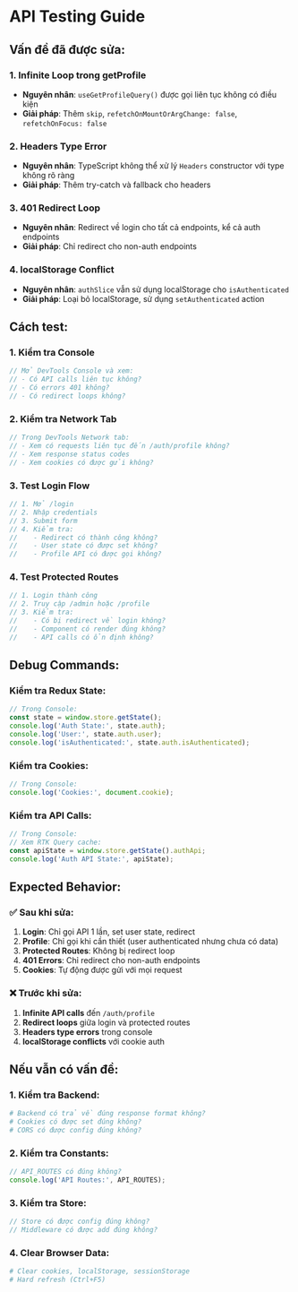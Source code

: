 # API Testing Guide

## Vấn đề đã được sửa:

### 1. **Infinite Loop trong getProfile**
- **Nguyên nhân**: `useGetProfileQuery()` được gọi liên tục không có điều kiện
- **Giải pháp**: Thêm `skip`, `refetchOnMountOrArgChange: false`, `refetchOnFocus: false`

### 2. **Headers Type Error**
- **Nguyên nhân**: TypeScript không thể xử lý `Headers` constructor với type không rõ ràng
- **Giải pháp**: Thêm try-catch và fallback cho headers

### 3. **401 Redirect Loop**
- **Nguyên nhân**: Redirect về login cho tất cả endpoints, kể cả auth endpoints
- **Giải pháp**: Chỉ redirect cho non-auth endpoints

### 4. **localStorage Conflict**
- **Nguyên nhân**: `authSlice` vẫn sử dụng localStorage cho `isAuthenticated`
- **Giải pháp**: Loại bỏ localStorage, sử dụng `setAuthenticated` action

## Cách test:

### 1. **Kiểm tra Console**
```javascript
// Mở DevTools Console và xem:
// - Có API calls liên tục không?
// - Có errors 401 không?
// - Có redirect loops không?
```

### 2. **Kiểm tra Network Tab**
```javascript
// Trong DevTools Network tab:
// - Xem có requests liên tục đến /auth/profile không?
// - Xem response status codes
// - Xem cookies có được gửi không?
```

### 3. **Test Login Flow**
```javascript
// 1. Mở /login
// 2. Nhập credentials
// 3. Submit form
// 4. Kiểm tra:
//    - Redirect có thành công không?
//    - User state có được set không?
//    - Profile API có được gọi không?
```

### 4. **Test Protected Routes**
```javascript
// 1. Login thành công
// 2. Truy cập /admin hoặc /profile
// 3. Kiểm tra:
//    - Có bị redirect về login không?
//    - Component có render đúng không?
//    - API calls có ổn định không?
```

## Debug Commands:

### Kiểm tra Redux State:
```javascript
// Trong Console:
const state = window.store.getState();
console.log('Auth State:', state.auth);
console.log('User:', state.auth.user);
console.log('isAuthenticated:', state.auth.isAuthenticated);
```

### Kiểm tra Cookies:
```javascript
// Trong Console:
console.log('Cookies:', document.cookie);
```

### Kiểm tra API Calls:
```javascript
// Trong Console:
// Xem RTK Query cache:
const apiState = window.store.getState().authApi;
console.log('Auth API State:', apiState);
```

## Expected Behavior:

### ✅ **Sau khi sửa:**
1. **Login**: Chỉ gọi API 1 lần, set user state, redirect
2. **Profile**: Chỉ gọi khi cần thiết (user authenticated nhưng chưa có data)
3. **Protected Routes**: Không bị redirect loop
4. **401 Errors**: Chỉ redirect cho non-auth endpoints
5. **Cookies**: Tự động được gửi với mọi request

### ❌ **Trước khi sửa:**
1. **Infinite API calls** đến `/auth/profile`
2. **Redirect loops** giữa login và protected routes
3. **Headers type errors** trong console
4. **localStorage conflicts** với cookie auth

## Nếu vẫn có vấn đề:

### 1. **Kiểm tra Backend:**
```bash
# Backend có trả về đúng response format không?
# Cookies có được set đúng không?
# CORS có được config đúng không?
```

### 2. **Kiểm tra Constants:**
```typescript
// API_ROUTES có đúng không?
console.log('API Routes:', API_ROUTES);
```

### 3. **Kiểm tra Store:**
```typescript
// Store có được config đúng không?
// Middleware có được add đúng không?
```

### 4. **Clear Browser Data:**
```bash
# Clear cookies, localStorage, sessionStorage
# Hard refresh (Ctrl+F5)
```

